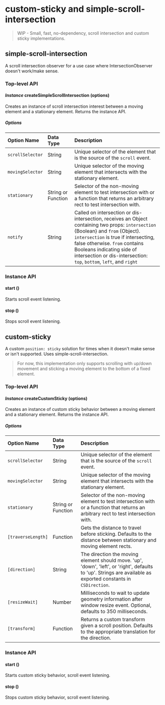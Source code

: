 # **custom-sticky** and **simple-scroll-intersection**

> WIP - Small, fast, no-dependency, scroll intersection and custom sticky implementations.

## simple-scroll-intersection
A scroll intersection observer for a use case where IntersectionObserver doesn't work/make sense.
### Top-level API
#### *Instance* createSimpleScrollIntersection (options)
Creates an instance of scroll intersection interest between a moving element and a stationary element. Returns the instance API.

##### Options
| Option Name | Data Type | Description |
| :--- | :--- | :--- |
| `scrollSelector` | String | Unique selector of the element that is the source of the `scroll` event. |
| `movingSelector` | String | Unique selector of the moving element that intersects with the stationary element. |
| `stationary` | String or Function | Selector of the non-moving element to test intersection with or a function that returns an arbitrary rect to test intersection with. |
| `notify` | String | Called on intersection or dis-intersection, receives an Object containing two props: `intersection` {Boolean} and `from` {Object}. `intersection` is true if intersecting, false otherwise. `from` contains Booleans indicating side of intersection or dis-intersection: `top`, `bottom`, `left`, and `right`|

### Instance API
#### start ()
Starts scroll event listening.

#### stop ()
Stops scroll event listening.

## custom-sticky
A custom `position: sticky` solution for times when it doesn't make sense or isn't supported. Uses simple-scroll-intersection.
> For now, this implementation only supports scrolling with up/down movement and sticking a moving element to the bottom of a fixed element.

### Top-level API
#### *Instance* createCustomSticky (options)
Creates an instance of custom sticky behavior between a moving element and a stationary element. Returns the instance API.

##### Options
| Option Name | Data Type | Description |
| :--- | :--- | :--- |
| `scrollSelector` | String | Unique selector of the element that is the source of the `scroll` event. |
| `movingSelector` | String | Unique selector of the moving element that intersects with the stationary element. |
| `stationary` | String or Function | Selector of the non-moving element to test intersection with or a function that returns an arbitrary rect to test intersection with. |
| `[traverseLength]` | Function | Gets the distance to travel before sticking. Defaults to the distance between stationary and moving element rects. |
| `[direction]` | String | The direction the moving element should move. 'up', 'down', 'left', or 'right', defaults to 'up'. Strings are available as exported constants in `CSDirection`.
| `[resizeWait]` | Number | Milliseconds to wait to update geometry information after window resize event. Optional, defaults to 350 milliseconds. |
| `[transform]` | Function | Returns a custom transform given a scroll position. Defaults to the appropriate translation for the direction. |

### Instance API
#### start ()
Starts custom sticky behavior, scroll event listening.

#### stop ()
Stops custom sticky behavior, scroll event listening.
